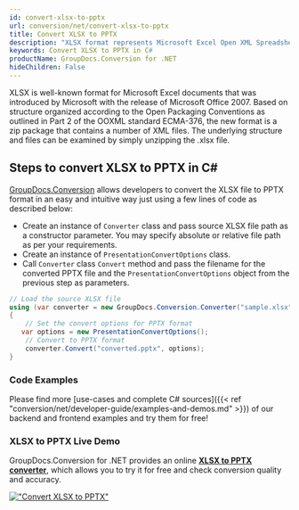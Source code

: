 ```yaml
---
id: convert-xlsx-to-pptx
url: conversion/net/convert-xlsx-to-pptx
title: Convert XLSX to PPTX
description: "XLSX format represents Microsoft Excel Open XML Spreadsheet with .xlsx extension. Learn how to convert XLSX to PPTX file programmatically in C# language using GroupDocs.Conversion for .NET library."
keywords: Convert XLSX to PPTX in C#
productName: GroupDocs.Conversion for .NET
hideChildren: False
---
```


XLSX is well-known format for Microsoft Excel documents that was introduced by Microsoft with the release of Microsoft Office 2007. Based on structure organized according to the Open Packaging Conventions as outlined in Part 2 of the OOXML standard ECMA-376, the new format is a zip package that contains a number of XML files. The underlying structure and files can be examined by simply unzipping the .xlsx file.

## Steps to convert XLSX to PPTX in C#

[GroupDocs.Conversion](https://products.groupdocs.com/conversion/net) allows developers to convert the XLSX file to PPTX format in an easy and intuitive way just using a few lines of code as described below:

* Create an instance of `Converter` class and pass source XLSX file path as a constructor parameter. You may specify absolute or relative file path as per your requirements. 
* Create an instance of `PresentationConvertOptions` class.
* Call `Converter` class `Convert` method and pass the filename for the converted PPTX file and the `PresentationConvertOptions` object from the previous step as parameters.

```csharp
// Load the source XLSX file
using (var converter = new GroupDocs.Conversion.Converter("sample.xlsx"))
{
    // Set the convert options for PPTX format
   var options = new PresentationConvertOptions();
    // Convert to PPTX format
    converter.Convert("converted.pptx", options);
}
```

### Code Examples

Please find more [use-cases and complete C# sources]({{< ref "conversion/net/developer-guide/examples-and-demos.md" >}}) of our backend and frontend examples and try them for free!

### XLSX to PPTX Live Demo

GroupDocs.Conversion for .NET provides an online [**XLSX to PPTX converter**](https://products.groupdocs.app/conversion/xlsx-to-pptx), which allows you to try it for free and check conversion quality and accuracy.

[!["Convert XLSX to PPTX"](conversion/net/images/convert-to-pptx/convert-xlsx-to-pptx.png)](https://products.groupdocs.app/conversion/xlsx-to-pptx)
